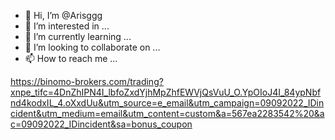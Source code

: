 - 👋 Hi, I’m @Arisggg
- 👀 I’m interested in ...
- 🌱 I’m currently learning ...
- 💞️ I’m looking to collaborate on ...
- 📫 How to reach me ...

<!---
Arisggg/Arisggg is a ✨ special ✨ repository because its `README.md` (this file) appears on your GitHub profile.
You can click the Preview link to take a look at your changes.
--->
https://binomo-brokers.com/trading?xnpe_tifc=4DnZhIPN4I_lbfoZxdYjhMpZhfEWVjQsVuU_O.YpOIoJ4I_84ypNbfnd4kodxIL_4.oXxdUu&utm_source=e_email&utm_campaign=09092022_IDincident&utm_medium=email&utm_content=custom&a=567ea2283542%20&ac=09092022_IDincident&sa=bonus_coupon
